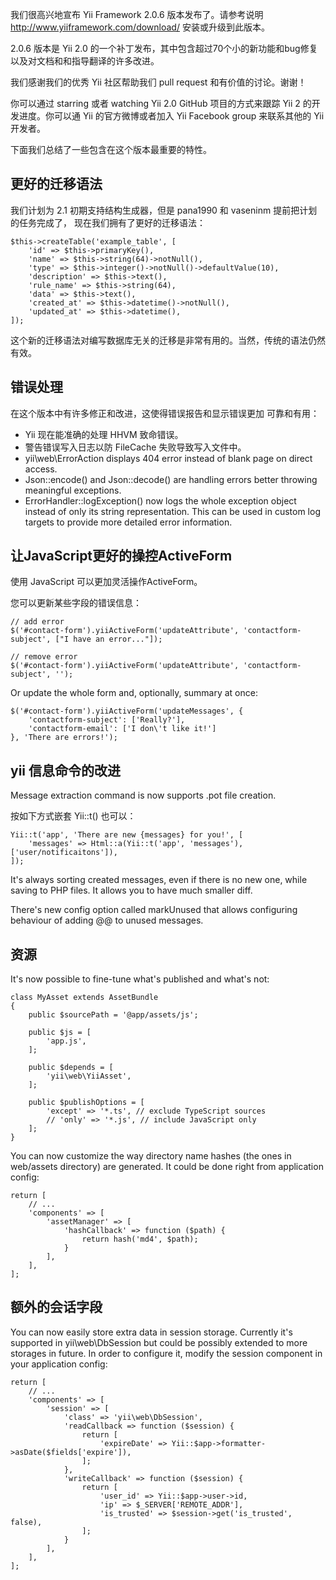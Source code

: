 我们很高兴地宣布 Yii Framework 2.0.6 版本发布了。请参考说明 http://www.yiiframework.com/download/ 安装或升级到此版本。

2.0.6 版本是 Yii 2.0 的一个补丁发布，其中包含超过70个小的新功能和bug修复以及对文档和和指导翻译的许多改进。

我们感谢我们的优秀 Yii 社区帮助我们 pull request 和有价值的讨论。谢谢！

你可以通过 starring 或者 watching Yii 2.0 GitHub 项目的方式来跟踪 Yii 2 的开发进度。你可以通 Yii 的官方微博或者加入 Yii Facebook group 来联系其他的 Yii 开发者。

下面我们总结了一些包含在这个版本最重要的特性。

## 更好的迁移语法

我们计划为 2.1 初期支持结构生成器，但是 pana1990 和 vaseninm 提前把计划的任务完成了， 现在我们拥有了更好的迁移语法：

```
$this->createTable('example_table', [
    'id' => $this->primaryKey(),
    'name' => $this->string(64)->notNull(),
    'type' => $this->integer()->notNull()->defaultValue(10),
    'description' => $this->text(),
    'rule_name' => $this->string(64),
    'data' => $this->text(),
    'created_at' => $this->datetime()->notNull(),
    'updated_at' => $this->datetime(),
]);
```

这个新的迁移语法对编写数据库无关的迁移是非常有用的。当然，传统的语法仍然有效。

## 错误处理

在这个版本中有许多修正和改进，这使得错误报告和显示错误更加
可靠和有用：

- Yii 现在能准确的处理 HHVM 致命错误。
- 警告错误写入日志以防 FileCache 失败导致写入文件中。
- yii\web\ErrorAction displays 404 error instead of blank page on direct access.
- Json::encode() and Json::decode() are handling errors better throwing meaningful exceptions.
- ErrorHandler::logException() now logs the whole exception object instead of only its string representation. This can be used in custom log targets to provide more detailed error information.

## 让JavaScript更好的操控ActiveForm

使用 JavaScript 可以更加灵活操作ActiveForm。

您可以更新某些字段的错误信息：

```
// add error
$('#contact-form').yiiActiveForm('updateAttribute', 'contactform-subject', ["I have an error..."]);
 
// remove error
$('#contact-form').yiiActiveForm('updateAttribute', 'contactform-subject', '');
```

Or update the whole form and, optionally, summary at once:

```
$('#contact-form').yiiActiveForm('updateMessages', {
    'contactform-subject': ['Really?'],
    'contactform-email': ['I don\'t like it!']
}, 'There are errors!');
```

## yii 信息命令的改进

Message extraction command is now supports .pot file creation.

按如下方式嵌套 Yii::t() 也可以：

```
Yii::t('app', 'There are new {messages} for you!', [
    'messages' => Html::a(Yii::t('app', 'messages'), ['user/notificaitons']),
]);
```

It's always sorting created messages, even if there is no new one, while saving to PHP files. It allows you to have much smaller diff.

There's new config option called markUnused that allows configuring behaviour of adding @@ to unused messages.

## 资源

It's now possible to fine-tune what's published and what's not:

```
class MyAsset extends AssetBundle
{
    public $sourcePath = '@app/assets/js';
 
    public $js = [
        'app.js',
    ];
 
    public $depends = [
        'yii\web\YiiAsset',
    ];
 
    public $publishOptions = [
        'except' => '*.ts', // exclude TypeScript sources
        // 'only' => '*.js', // include JavaScript only
    ];
}
```

You can now customize the way directory name hashes (the ones in web/assets directory) are generated. It could be done right from application config:

```
return [
    // ...
    'components' => [
        'assetManager' => [
            'hashCallback' => function ($path) {
                return hash('md4', $path);
            }
        ],
    ],
];
```

## 额外的会话字段

You can now easily store extra data in session storage. Currently it's supported in yii\web\DbSession but could be possibly extended to more storages in future. In order to configure it, modify the session component in your application config:

```
return [
    // ...
    'components' => [
        'session' => [
            'class' => 'yii\web\DbSession',
            'readCallback => function ($session) {
                return [
                    'expireDate' => Yii::$app->formatter->asDate($fields['expire']),
                ];
            },
            'writeCallback' => function ($session) {
                return [
                    'user_id' => Yii::$app->user->id,
                    'ip' => $_SERVER['REMOTE_ADDR'],
                    'is_trusted' => $session->get('is_trusted', false),
                ];
            }
        ],
    ],
];
```